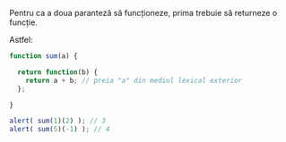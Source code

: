 Pentru ca a doua paranteză să funcționeze, prima trebuie să returneze o funcție.

Astfel:

```js run
function sum(a) {

  return function(b) {
    return a + b; // preia "a" din mediul lexical exterior
  };

}

alert( sum(1)(2) ); // 3
alert( sum(5)(-1) ); // 4
```

